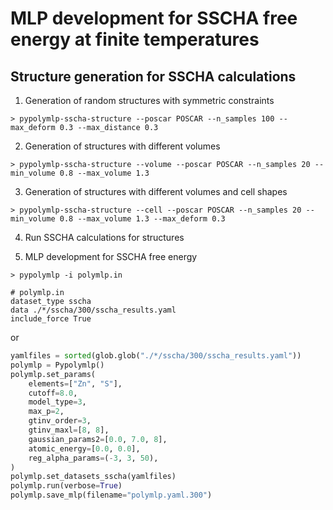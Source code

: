 # MLP development for SSCHA free energy at finite temperatures

## Structure generation for SSCHA calculations
1. Generation of random structures with symmetric constraints
```shell
> pypolymlp-sscha-structure --poscar POSCAR --n_samples 100 --max_deform 0.3 --max_distance 0.3
```

2. Generation of structures with different volumes
```shell
> pypolymlp-sscha-structure --volume --poscar POSCAR --n_samples 20 --min_volume 0.8 --max_volume 1.3
```

3. Generation of structures with different volumes and cell shapes
```shell
> pypolymlp-sscha-structure --cell --poscar POSCAR --n_samples 20 --min_volume 0.8 --max_volume 1.3 --max_deform 0.3
```

4. Run SSCHA calculations for structures

5. MLP development for SSCHA free energy
```shell
> pypolymlp -i polymlp.in

# polymlp.in
dataset_type sscha
data ./*/sscha/300/sscha_results.yaml
include_force True
```
or
```python
yamlfiles = sorted(glob.glob("./*/sscha/300/sscha_results.yaml"))
polymlp = Pypolymlp()
polymlp.set_params(
    elements=["Zn", "S"],
    cutoff=8.0,
    model_type=3,
    max_p=2,
    gtinv_order=3,
    gtinv_maxl=[8, 8],
    gaussian_params2=[0.0, 7.0, 8],
    atomic_energy=[0.0, 0.0],
    reg_alpha_params=(-3, 3, 50),
)
polymlp.set_datasets_sscha(yamlfiles)
polymlp.run(verbose=True)
polymlp.save_mlp(filename="polymlp.yaml.300")
```
